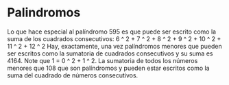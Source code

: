 # Palindromos
Lo que hace especial al palíndromo 595 es que puede ser escrito como la suma de los cuadrados consecutivos: 6 ^ 2 + 7 ^ 2 + 8 ^ 2 + 9 ^ 2 + 10 ^ 2 + 11 ^ 2 + 12 ^ 2 Hay, exactamente, una vez palíndromos menores que pueden ser escritos como la sumatoria de cuadrados consecutivos y su suma es 4164. Note que 1 = 0 ^ 2 + 1 ^ 2. La sumatoria de todos los números menores que 108 que son palíndromos y pueden estar escritos como la suma del cuadrado de números consecutivos.
